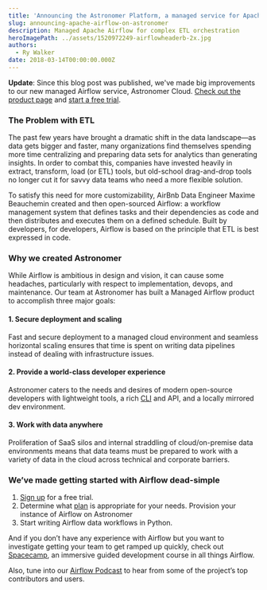 ```yaml
---
title: 'Announcing the Astronomer Platform, a managed service for Apache Airflow'
slug: announcing-apache-airflow-on-astronomer
description: Managed Apache Airflow for complex ETL orchestration
heroImagePath: ../assets/1520972249-airflowheaderb-2x.jpg
authors:
  - Ry Walker
date: 2018-03-14T00:00:00.000Z
---
```


**Update**: Since this blog post was published, we've made big improvements to our new managed Airflow service, Astronomer Cloud. [Check out the product page](https://astronomer.io/cloud) and [start a free trial](https://www.astronomer.io/trial/).

### The Problem with ETL

The past few years have brought a dramatic shift in the data landscape—as data gets bigger and faster, many organizations find themselves spending more time centralizing and preparing data sets for analytics than generating insights. In order to combat this, companies have invested heavily in extract, transform, load (or ETL) tools, but old-school drag-and-drop tools no longer cut it for savvy data teams who need a more flexible solution. 

To satisfy this need for more customizability, AirBnb Data Engineer Maxime Beauchemin created and then open-sourced Airflow: a workflow management system that defines tasks and their dependencies as code and then distributes and executes them on a defined schedule. Built by developers, for developers, Airflow is based on the principle that ETL is best expressed in code.

### Why we created Astronomer

While Airflow is ambitious in design and vision, it can cause some headaches, particularly with respect to implementation, devops, and maintenance. Our team at Astronomer has built a Managed Airflow product to accomplish three major goals:

#### 1. Secure deployment and scaling

Fast and secure deployment to a managed cloud environment and seamless horizontal scaling ensures that time is spent on writing data pipelines instead of dealing with infrastructure issues.

#### 2. Provide a world-class developer experience

Astronomer caters to the needs and desires of modern open-source developers with lightweight tools, a rich [CLI](https://www.astronomer.io/docs/cli-quickstart/) and API, and a locally mirrored dev environment.

#### 3. Work with data anywhere

Proliferation of SaaS silos and internal straddling of cloud/on-premise data environments means that data teams must be prepared to work with a variety of data in the cloud across technical and corporate barriers.

### We’ve made getting started with Airflow dead-simple

1. [Sign up](https://www.astronomer.io/trial/) for a free trial.
1. Determine what [plan](https://www.astronomer.io/pricing/) is appropriate for your needs.
Provision your instance of Airflow on Astronomer
1. Start writing Airflow data workflows in Python.

And if you don’t have any experience with Airflow but you want to investigate getting your team to get ramped up quickly, check out [Spacecamp](https://www.astronomer.io/blog/announcing-astronomer-spacecamp/), an immersive guided development course in all things Airflow. 

Also, tune into our [Airflow Podcast](https://soundcloud.com/the-airflow-podcast) to hear from some of the project’s top contributors and users. 
